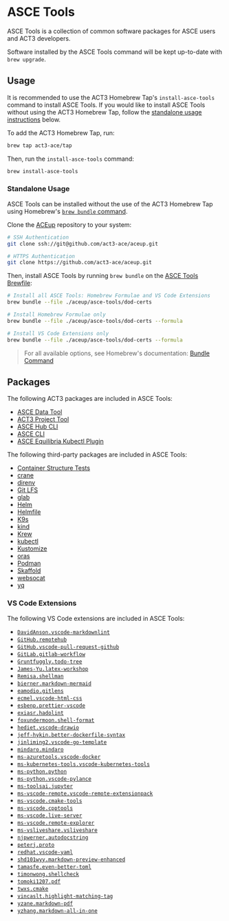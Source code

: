 # ASCE Tools

ASCE Tools is a collection of common software packages for ASCE users and ACT3 developers.

Software installed by the ASCE Tools command will be kept up-to-date with `brew upgrade`.

## Usage

It is recommended to use the ACT3 Homebrew Tap's `install-asce-tools` command to install ASCE Tools. If you would like to install ASCE Tools without using the ACT3 Homebrew Tap, follow the [standalone usage instructions](#standalone-usage) below.

To add the ACT3 Homebrew Tap, run:

```sh
brew tap act3-ace/tap
```

Then, run the `install-asce-tools` command:

```sh
brew install-asce-tools
```

### Standalone Usage

ASCE Tools can be installed without the use of the ACT3 Homebrew Tap using Homebrew's [`brew bundle` command](https://github.com/Homebrew/homebrew-bundle).

Clone the [ACEup](https://github.com/act3-ace/aceup) repository to your system:

```sh
# SSH Authentication
git clone ssh://git@github.com/act3-ace/aceup.git

# HTTPS Authentication
git clone https://github.com/act3-ace/aceup.git
```

Then, install ASCE Tools by running `brew bundle` on the [ASCE Tools Brewfile](./Brewfile):

```sh
# Install all ASCE Tools: Homebrew Formulae and VS Code Extensions
brew bundle --file ./aceup/asce-tools/dod-certs

# Install Homebrew Formulae only
brew bundle --file ./aceup/asce-tools/dod-certs --formula

# Install VS Code Extensions only
brew bundle --file ./aceup/asce-tools/dod-certs --formula
```

> For all available options, see Homebrew's documentation: [Bundle Command](https://docs.brew.sh/Manpage#bundle-subcommand)

## Packages

The following ACT3 packages are included in ASCE Tools:

- [ASCE Data Tool](https://git.act3-ace.com/ace/data/tool)
- [ACT3 Project Tool](https://git.act3-ace.com/devsecops/act3-pt)
- [ASCE Hub CLI](https://git.act3-ace.com/ace/hub/cli)
- [ASCE CLI](https://git.act3-ace.com/ace/cli)
- [ASCE Equilibria Kubectl Plugin](https://git.act3-ace.com/ace/kubectl-plugins)

The following third-party packages are included in ASCE Tools:

- [Container Structure Tests](https://formulae.brew.sh/formula/container-structure-test#default)
- [crane](https://formulae.brew.sh/formula/crane#default)
- [direnv](https://formulae.brew.sh/formula/direnv#default)
- [Git LFS](https://formulae.brew.sh/formula/git-lfs#default)
- [glab](https://formulae.brew.sh/formula/glab#default)
- [Helm](https://formulae.brew.sh/formula/helm#default)
- [Helmfile](https://formulae.brew.sh/formula/helmfile#default)
- [K9s](https://formulae.brew.sh/formula/k9s#default)
- [kind](https://formulae.brew.sh/formula/kind#default)
- [Krew](https://formulae.brew.sh/formula/krew#default)
- [kubectl](https://formulae.brew.sh/formula/kubernetes-cli#default)
- [Kustomize](https://formulae.brew.sh/formula/kustomize#default)
- [oras](https://formulae.brew.sh/formula/oras#default)
- [Podman](https://formulae.brew.sh/formula/podman#default)
- [Skaffold](https://formulae.brew.sh/formula/skaffold#default)
- [websocat](https://formulae.brew.sh/formula/websocat#default)
- [yq](https://formulae.brew.sh/formula/yq#default)

### VS Code Extensions

The following VS Code extensions are included in ASCE Tools:

- [`DavidAnson.vscode-markdownlint`](https://marketplace.visualstudio.com/items?itemName=DavidAnson.vscode-markdownlint)
- [`GitHub.remotehub`](https://marketplace.visualstudio.com/items?itemName=GitHub.remotehub)
- [`GitHub.vscode-pull-request-github`](https://marketplace.visualstudio.com/items?itemName=GitHub.vscode-pull-request-github)
- [`GitLab.gitlab-workflow`](https://marketplace.visualstudio.com/items?itemName=GitLab.gitlab-workflow)
- [`Gruntfuggly.todo-tree`](https://marketplace.visualstudio.com/items?itemName=Gruntfuggly.todo-tree)
- [`James-Yu.latex-workshop`](https://marketplace.visualstudio.com/items?itemName=James-Yu.latex-workshop)
- [`Remisa.shellman`](https://marketplace.visualstudio.com/items?itemName=Remisa.shellman)
- [`bierner.markdown-mermaid`](https://marketplace.visualstudio.com/items?itemName=bierner.markdown-mermaid)
- [`eamodio.gitlens`](https://marketplace.visualstudio.com/items?itemName=eamodio.gitlens)
- [`ecmel.vscode-html-css`](https://marketplace.visualstudio.com/items?itemName=ecmel.vscode-html-css)
- [`esbenp.prettier-vscode`](https://marketplace.visualstudio.com/items?itemName=esbenp.prettier-vscode)
- [`exiasr.hadolint`](https://marketplace.visualstudio.com/items?itemName=exiasr.hadolint)
- [`foxundermoon.shell-format`](https://marketplace.visualstudio.com/items?itemName=foxundermoon.shell-format)
- [`hediet.vscode-drawio`](https://marketplace.visualstudio.com/items?itemName=hediet.vscode-drawio)
- [`jeff-hykin.better-dockerfile-syntax`](https://marketplace.visualstudio.com/items?itemName=jeff-hykin.better-dockerfile-syntax)
- [`jinliming2.vscode-go-template`](https://marketplace.visualstudio.com/items?itemName=jinliming2.vscode-go-template)
- [`mindaro.mindaro`](https://marketplace.visualstudio.com/items?itemName=mindaro.mindaro)
- [`ms-azuretools.vscode-docker`](https://marketplace.visualstudio.com/items?itemName=ms-azuretools.vscode-docker)
- [`ms-kubernetes-tools.vscode-kubernetes-tools`](https://marketplace.visualstudio.com/items?itemName=ms-kubernetes-tools.vscode-kubernetes-tools)
- [`ms-python.python`](https://marketplace.visualstudio.com/items?itemName=ms-python.python)
- [`ms-python.vscode-pylance`](https://marketplace.visualstudio.com/items?itemName=ms-python.vscode-pylance)
- [`ms-toolsai.jupyter`](https://marketplace.visualstudio.com/items?itemName=ms-toolsai.jupyter)
- [`ms-vscode-remote.vscode-remote-extensionpack`](https://marketplace.visualstudio.com/items?itemName=ms-vscode-remote.vscode-remote-extensionpack)
- [`ms-vscode.cmake-tools`](https://marketplace.visualstudio.com/items?itemName=ms-vscode.cmake-tools)
- [`ms-vscode.cpptools`](https://marketplace.visualstudio.com/items?itemName=ms-vscode.cpptools)
- [`ms-vscode.live-server`](https://marketplace.visualstudio.com/items?itemName=ms-vscode.live-server)
- [`ms-vscode.remote-explorer`](https://marketplace.visualstudio.com/items?itemName=ms-vscode.remote-explorer)
- [`ms-vsliveshare.vsliveshare`](https://marketplace.visualstudio.com/items?itemName=ms-vsliveshare.vsliveshare)
- [`njpwerner.autodocstring`](https://marketplace.visualstudio.com/items?itemName=njpwerner.autodocstring)
- [`peterj.proto`](https://marketplace.visualstudio.com/items?itemName=peterj.proto)
- [`redhat.vscode-yaml`](https://marketplace.visualstudio.com/items?itemName=redhat.vscode-yaml)
- [`shd101wyy.markdown-preview-enhanced`](https://marketplace.visualstudio.com/items?itemName=shd101wyy.markdown-preview-enhanced)
- [`tamasfe.even-better-toml`](https://marketplace.visualstudio.com/items?itemName=tamasfe.even-better-toml)
- [`timonwong.shellcheck`](https://marketplace.visualstudio.com/items?itemName=timonwong.shellcheck)
- [`tomoki1207.pdf`](https://marketplace.visualstudio.com/items?itemName=tomoki1207.pdf)
- [`twxs.cmake`](https://marketplace.visualstudio.com/items?itemName=twxs.cmake)
- [`vincaslt.highlight-matching-tag`](https://marketplace.visualstudio.com/items?itemName=vincaslt.highlight-matching-tag)
- [`yzane.markdown-pdf`](https://marketplace.visualstudio.com/items?itemName=yzane.markdown-pdf)
- [`yzhang.markdown-all-in-one`](https://marketplace.visualstudio.com/items?itemName=yzhang.markdown-all-in-one)
